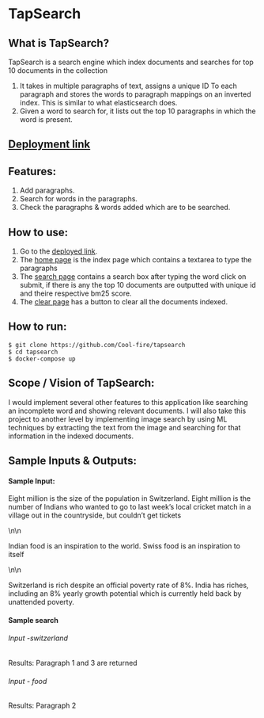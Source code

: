 # TapSearch


## What is TapSearch?

TapSearch is a search engine which index documents and searches for top 10 documents in the collection

1) It takes in multiple paragraphs of text, assigns a unique ID To each paragraph and stores the words to paragraph mappings on an inverted index. This is similar to what elasticsearch does.
2) Given a word to search for, it lists out the top 10 paragraphs in which the word is present.


## [Deployment link](http://35.200.180.190/index)

## Features:

1) Add paragraphs.
2) Search for words in the paragraphs.
3) Check the paragraphs & words added which are to be searched.


## How to use:

1) Go to the [deployed link](http://35.200.180.190/index).
2) The [home page](http://35.200.180.190/index) is the index page which contains a textarea to type the paragraphs
3) The [search page](http://35.200.180.190/search) contains a search box after typing the word click on submit, if there is any the top 10 documents are outputted with unique id and theire respective bm25 score.
4) The [clear page](http://35.200.180.190/clear) has a button to clear all the documents indexed.


## How to run:

```
$ git clone https://github.com/Cool-fire/tapsearch
$ cd tapsearch
$ docker-compose up
```

## Scope / Vision of TapSearch:
I would implement several other features to this application like searching an incomplete word and showing relevant documents. I will also take this project to another level by implementing image search by using ML techniques by extracting the text from the image and searching for that information in the indexed documents.

## Sample Inputs & Outputs:

#### Sample Input:
Eight million is the size of the population in Switzerland. Eight million is the number of Indians who wanted to go to last week’s local cricket match in a village out in the countryside, but couldn’t get tickets 

\n\n

Indian food is an inspiration to the world. Swiss food is an inspiration to itself 

\n\n

Switzerland is rich despite an official poverty rate of 8%. India has riches, including an 8% yearly growth potential which is currently held back by unattended poverty.

#### Sample search

###### Input -switzerland

Results: Paragraph 1 and 3 are returned

###### Input - food

Results: Paragraph 2

